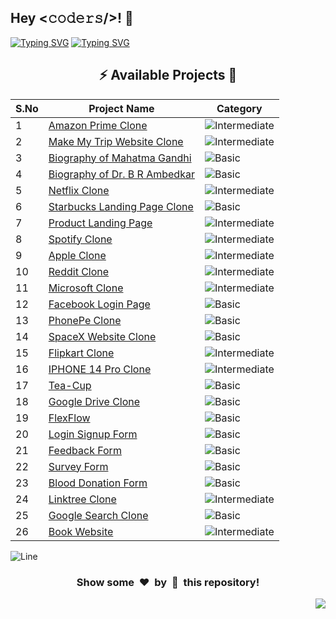 <h2>Hey <𝚌𝚘𝚍𝚎𝚛𝚜/>! 👋</h2>

[![Typing SVG](https://readme-typing-svg.herokuapp.com?font=Fira+Code&size=60&pause=1000&center=true&vCenter=true&multiline=true&width=1000&height=100&lines=FRONT-END+PROJECTS)](https://git.io/typing-svg)
[![Typing SVG](https://readme-typing-svg.demolab.com?font=Comfortaa&size=65&pause=400&color=18b8d0&center=true&vCenter=true&width=2000&height=200&lines=BASIC+LEVEL+PROJECTS;INTERMEDIATE+LEVEL+PROJECTS;ADVANCED+LEVEL+PROJECTS)](https://git.io/typing-svg)


<div align="center">

## :zap: Available Projects 🎉
<!-- Rules to Add project are as follows:

1. Attach the project name as shown below or you can refer from the README file of Vanilla-JS.
[To Do List](./Basic/To-Do-List)

2. If alignment is distorted, i will manage it. You have just added you project here according to serial number. 

3. Add the category of the project using the provided links below here, according to your project.

![Basic](https://img.shields.io/badge/Basic-00FF00?style=for-the-badge) 
![Intermediate](https://img.shields.io/badge/Intermediate-FFD700?style=for-the-badge) 
![Advanced](https://img.shields.io/badge/Advanced-FF0000?style=for-the-badge) 

-->


| S.No  | Project Name | Category |
|-------|--------------|----------|
|   1   | [Amazon Prime Clone](./Intermediate/Amazon-Prime-Clone) | ![Intermediate](https://img.shields.io/badge/Intermediate-FFD700?style=for-the-badge) |
|   2   | [Make My Trip Website Clone](./Intermediate/MakeMyTrip-website-clone) | ![Intermediate](https://img.shields.io/badge/Intermediate-FFD700?style=for-the-badge) |
|   3   | [Biography of Mahatma Gandhi](./Basic/Biography-Mahatma-Gandhi) | ![Basic](https://img.shields.io/badge/Basic-00FF00?style=for-the-badge) |
|   4   | [Biography of Dr. B R Ambedkar](./Basic/Biography-BR-Ambedkar) | ![Basic](https://img.shields.io/badge/Basic-00FF00?style=for-the-badge) |
|   5   | [Netflix Clone](./Intermediate/Netflix-Clone) | ![Intermediate](https://img.shields.io/badge/Intermediate-FFD700?style=for-the-badge) |
|   6   | [Starbucks Landing Page Clone](./Basic/Starbucks-Landing-page) | ![Basic](https://img.shields.io/badge/Basic-00FF00?style=for-the-badge) |
|   7   | [Product Landing Page](./Intermediate/Product-Landing-Page ) | ![Intermediate](https://img.shields.io/badge/Intermediate-FFD700?style=for-the-badge) |
|   8   | [Spotify Clone](./Intermediate/Spotify-Clone) | ![Intermediate](https://img.shields.io/badge/Intermediate-FFD700?style=for-the-badge) |
|   9   | [Apple Clone](./Intermediate/Apple-Clone ) | ![Intermediate](https://img.shields.io/badge/Intermediate-FFD700?style=for-the-badge) |
|   10  | [Reddit Clone](./Intermediate/Reddit-Clone) | ![Intermediate](https://img.shields.io/badge/Intermediate-FFD700?style=for-the-badge) |
|   11  | [Microsoft Clone](./Intermediate/Microsoft-Clone) | ![Intermediate](https://img.shields.io/badge/Intermediate-FFD700?style=for-the-badge) |
|   12  | [Facebook Login Page](./Basic/Facebook-Login-Page) | ![Basic](https://img.shields.io/badge/Basic-00FF00?style=for-the-badge) |
|   13  | [PhonePe Clone](./Basic/PhonePe/) | ![Basic](https://img.shields.io/badge/Basic-00FF00?style=for-the-badge) |
|   14  | [SpaceX Website Clone](./Basic/SpaceX-Website-Clone/) | ![Basic](https://img.shields.io/badge/Basic-00FF00?style=for-the-badge) |
|   15  | [Flipkart Clone](./Intermediate/Flipkart-Clone) | ![Intermediate](https://img.shields.io/badge/Intermediate-FFD700?style=for-the-badge) |
|   16  | [IPHONE 14 Pro Clone](./Intermediate/IPHONE-14-Pro-Clone)| ![Intermediate](https://img.shields.io/badge/Intermediate-FFD700?style=for-the-badge) |
|   17  | [Tea-Cup](./Basic/Animated-Tea-Cup) | ![Basic](https://img.shields.io/badge/Basic-00FF00?style=for-the-badge) |
|   18  | [Google Drive Clone](./Basic/Google-Drive-Clone/) | ![Basic](https://img.shields.io/badge/Basic-00FF00?style=for-the-badge) |
|   19  | [FlexFlow](./Basic//FlexFlow) | ![Basic](https://img.shields.io/badge/Basic-00FF00?style=for-the-badge) |
|   20  | [Login Signup Form](./Basic//Login-Signup-Form) | ![Basic](https://img.shields.io/badge/Basic-00FF00?style=for-the-badge) |
|   21  | [Feedback Form](./Basic//Feedback-Form) | ![Basic](https://img.shields.io/badge/Basic-00FF00?style=for-the-badge) |
|   22  | [Survey Form](./Basic//Survey-Form) | ![Basic](https://img.shields.io/badge/Basic-00FF00?style=for-the-badge) |
|   23  | [Blood Donation Form](./Basic//Blood-Donation-Form) | ![Basic](https://img.shields.io/badge/Basic-00FF00?style=for-the-badge) |
|   24  | [Linktree Clone](./Intermediate/Linktree-Clone)| ![Intermediate](https://img.shields.io/badge/Intermediate-FFD700?style=for-the-badge) |
|   25  | [Google Search Clone](./Basic/Google-Search-Clone)| ![Basic](https://img.shields.io/badge/Basic-00FF00?style=for-the-badge) |
|   26  | [Book Website](./Intermediate/Book-website)| ![Intermediate](https://img.shields.io/badge/Intermediate-FFD700?style=for-the-badge) |


</div>


![Line](https://github.com/Avdhesh-Varshney/WebMasterLog/assets/114330097/4b78510f-a941-45f8-a9d5-80ed0705e847)

<div align="center">
	<h3>Show some &nbsp;❤️&nbsp; by &nbsp;🌟&nbsp; this repository!</h3>
</div>
<a href="#top"><img src="https://img.shields.io/badge/-Back%20to%20Top-red?style=for-the-badge" align="right"/></a>
